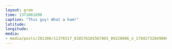 ```yaml
---
layout: gram
time: 1371081690
caption: "This guy! What a ham!"
latitude: 
longitude: 
media:
- media/posts/201306/11376517_818576101567865_89228906_n_17842732849000351.jpg
---
```

